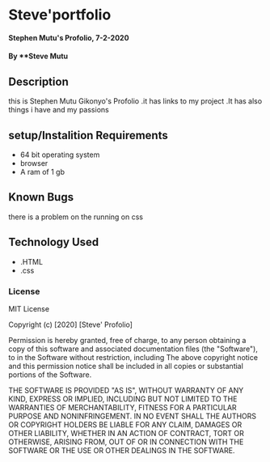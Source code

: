 # Steve'portfolio
#### Stephen Mutu's Profolio, 7-2-2020
#### By **Steve Mutu

## Description ##
this is Stephen Mutu Gikonyo's Profolio .it has links to my project .It has also things i have and my passions 

## setup/Instalition Requirements ##
* 64 bit operating system 
* browser
* A ram of 1 gb 

## Known Bugs ##
there is a problem on the running on css 

## Technology Used ##
* .HTML
* .css

### License ###
MIT License

Copyright (c) [2020] [Steve' Profolio]

Permission is hereby granted, free of charge, to any person obtaining a copy
of this software and associated documentation files (the "Software"), to 
in the Software without restriction, including 
The above copyright notice and this permission notice shall be included in all
copies or substantial portions of the Software.

THE SOFTWARE IS PROVIDED "AS IS", WITHOUT WARRANTY OF ANY KIND, EXPRESS OR
IMPLIED, INCLUDING BUT NOT LIMITED TO THE WARRANTIES OF MERCHANTABILITY,
FITNESS FOR A PARTICULAR PURPOSE AND NONINFRINGEMENT. IN NO EVENT SHALL THE
AUTHORS OR COPYRIGHT HOLDERS BE LIABLE FOR ANY CLAIM, DAMAGES OR OTHER
LIABILITY, WHETHER IN AN ACTION OF CONTRACT, TORT OR OTHERWISE, ARISING FROM,
OUT OF OR IN CONNECTION WITH THE SOFTWARE OR THE USE OR OTHER DEALINGS IN THE
SOFTWARE.